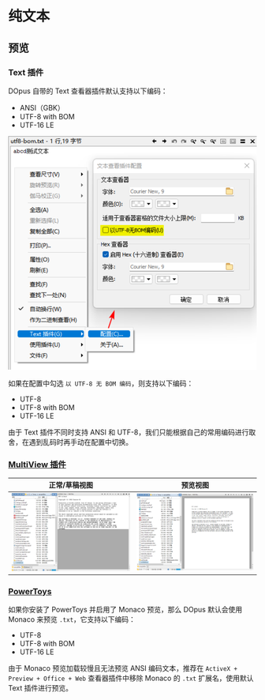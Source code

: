 # 纯文本
## 预览
### Text 插件
DOpus 自带的 Text 查看器插件默认支持以下编码：
- ANSI（GBK）
- UTF-8 with BOM
- UTF-16 LE

![](images/纯文本/Text.png)

如果在配置中勾选 `以 UTF-8 无 BOM 编码`，则支持以下编码：
- UTF-8
- UTF-8 with BOM
- UTF-16 LE

由于 Text 插件不同时支持 ANSI 和 UTF-8，我们只能根据自己的常用编码进行取舍，在遇到乱码时再手动在配置中切换。

### [MultiView 插件](../../浏览/查看/查看器.md#oracle-outside-in-viewer)
正常/草稿视图 | 预览视图
--- | ---
![](../../浏览/查看/images/查看器/Oracle/txt-normal.png) | ![](../../浏览/查看/images/查看器/Oracle/txt-preview.png)

### [PowerToys](https://github.com/microsoft/PowerToys)
如果你安装了 PowerToys 并启用了 Monaco 预览，那么 DOpus 默认会使用 Monaco 来预览 `.txt`，它支持以下编码：
- UTF-8
- UTF-8 with BOM
- UTF-16 LE

由于 Monaco 预览加载较慢且无法预览 ANSI 编码文本，推荐在 `ActiveX + Preview + Office + Web` 查看器插件中移除 Monaco 的 `.txt` 扩展名，使用默认 Text 插件进行预览。